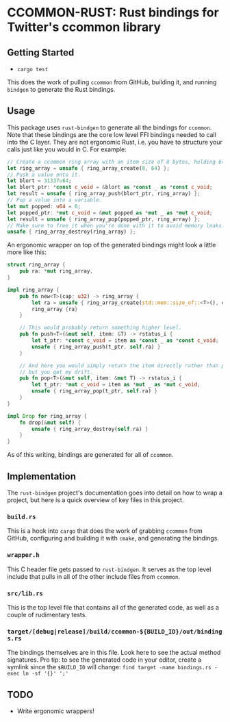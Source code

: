 # CCOMMON-RUST: Rust bindings for Twitter's ccommon library

## Getting Started

* `cargo test` 

This does the work of pulling `ccommon` from GitHub, building it, and running `bindgen` to generate the Rust bindings.

## Usage

This package uses `rust-bindgen` to generate all the bindings for `ccommon`. Note that these bindings are the core low level FFI bindings needed to call into the C layer. They are not ergonomic Rust, i.e. you have to structure your calls just like you would in C. For example:

```rust
// Create a ccommon ring array with an item size of 8 bytes, holding 64 elements.
let ring_array = unsafe { ring_array_create(8, 64) };
// Push a value onto it.
let blort = 31337u64;
let blort_ptr: *const c_void = &blort as *const _ as *const c_void;
let result = unsafe { ring_array_push(blort_ptr, ring_array) };
// Pop a value into a variable.
let mut popped: u64 = 0;
let popped_ptr: *mut c_void = &mut popped as *mut _ as *mut c_void;
let result = unsafe { ring_array_pop(popped_ptr, ring_array) };
// Make sure to free it when you're done with it to avoid memory leaks!
unsafe { ring_array_destroy(ring_array) };
```

An ergonomic wrapper on top of the generated bindings might look a little more like this:

```rust
struct ring_array {
    pub ra: *mut ring_array,
}

impl ring_array {
    pub fn new<T>(cap: u32) -> ring_array {
        let ra = unsafe { ring_array_create(std::mem::size_of::<T>(), cap) };
        ring_array {ra}
    }

    // This would probably return something higher level.
    pub fn push<T>(&mut self, item: &T) -> rstatus_i {
        let t_ptr: *const c_void = item as *const _ as *const c_void;
        unsafe { ring_array_push(t_ptr, self.ra) }
    }

    // And here you would simply return the item directly rather than passing a parameter,
    // but you get my drift. 
    pub fn pop<T>(&mut self, item: &mut T) -> rstatus_i {
        let t_ptr: *mut c_void = item as *mut _ as *mut c_void;
        unsafe { ring_array_pop(t_ptr, self.ra) }
    }
}

impl Drop for ring_array {
    fn drop(&mut self) {
        unsafe { ring_array_destroy(self.ra) }
    }
}

```

As of this writing, bindings are generated for all of `ccommon`.

## Implementation

The `rust-bindgen` project's documentation goes into detail on how to wrap a project, but here is a quick overview of key files in this project.

### `build.rs`

This is a hook into `cargo` that does the work of grabbing `ccommon` from GitHub, configuring and building it with `cmake`, and generating the bindings.

### `wrapper.h`

This C header file gets passed to `rust-bindgen`. It serves as the top level include that pulls in all of the other include files from `ccommon`.

### `src/lib.rs`

This is the top level file that contains all of the generated code, as well as a couple of rudimentary tests.

### `target/[debug|release]/build/ccommon-${BUILD_ID}/out/bindings.rs`

The bindings themselves are in this file. Look here to see the actual method signatures. Pro tip: to see the generated code in your editor, create a symlink since the `$BUILD_ID` will change: `find target -name bindings.rs -exec ln -sf '{}' ';'` 

## TODO

* Write ergonomic wrappers!
